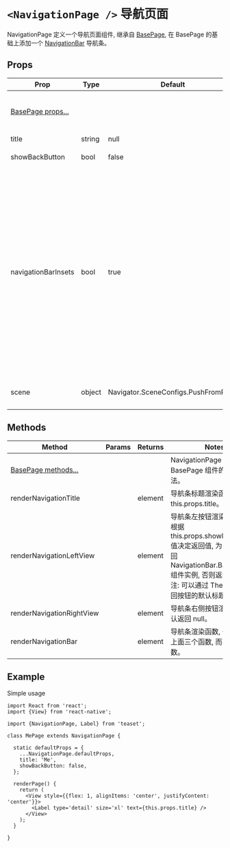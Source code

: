# `<NavigationPage />` 导航页面
NavigationPage 定义一个导航页面组件, 继承自 [BasePage](./BasePage.md), 在 BasePage 的基础上添加一个 [NavigationBar](./NavigationBar.md) 导航条。

## Props
| Prop | Type | Default | Note |
|---|---|---|---|
| [BasePage props...](./BasePage.md) |  |  | NavigationPage 组件继承 BasePage 组件的全部属性。
| title | string | null | 导航条标题。
| showBackButton | bool | false | 是否显示返回按钮。
| navigationBarInsets | bool | true | 是否为内容区域增加导航条占用空间。<br/>此属性默认为 true, 使得内容不被导航条遮挡, 如果页面内容实用 ScrollView 且需要自行控制 NavigationBar 导航条的显示/隐藏, 那么你需要将此属性设置为 false 并自行在 ScrollView 容器里增加导航条的占用空间, 这样可以在导航条隐藏后把顶部空间利用起来。
| scene | object | Navigator.SceneConfigs.PushFromRight | 继承自 BasePage 并修改默认值。

## Methods
| Method | Params | Returns | Notes |
|---|---|---|---|
| [BasePage methods...](./BasePage.md) |  |  | NavigationPage 组件继承 BasePage 组件的全部方法。
| renderNavigationTitle |  | element | 导航条标题渲染函数, 默认为 this.props.title。
| renderNavigationLeftView |  | element | 导航条左按钮渲染函数, 默认根据 this.props.showBackButton 值决定返回值, 为 true 时返回 NavigationBar.BackButton 组件实例, 否则返回 null。<br/>注: 可以通过 Theme 修改返回按钮的默认标题。
| renderNavigationRightView |  | element | 导航条右侧按钮渲染函数, 默认返回 null。
| renderNavigationBar |  | element | 导航条渲染函数, 一般应重写上面三个函数, 而不是此函数。

## Example
Simple usage
```
import React from 'react';
import {View} from 'react-native';

import {NavigationPage, Label} from 'teaset';

class MePage extends NavigationPage {

  static defaultProps = {
    ...NavigationPage.defaultProps,
    title: 'Me',
    showBackButton: false,
  };

  renderPage() {
    return (
      <View style={{flex: 1, alignItems: 'center', justifyContent: 'center'}}>
        <Label type='detail' size='xl' text={this.props.title} />
      </View>
    );
  }

}
```
